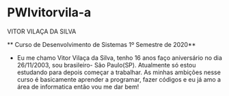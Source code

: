 # PWIvitorvila-a

 VITOR VILAÇA DA SILVA

** Curso de Desenvolvimento de Sistemas 1º Semestre de 2020**

 
 - Eu me chamo Vitor Vilaça da Silva, tenho 16 anos faço aniversário no 
   dia 26/11/2003, sou brasileiro- São Paulo(SP). Atualmente só estou   
   estudando para depois começar a trabalhar. As minhas ambições nesse  
   curso é basicamente aprender a programar, fazer códigos e eu já amo a
   área de informatica então vou me dar bem!
